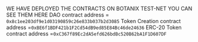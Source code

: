 WE HAVE DEPLOYED THE CONTRACTS ON BOTANIX TEST-NET YOU CAN SEE THEM HERE
DAO contract address = `0x8c1ee203df9e1d03190859c26e833b037b2d3085`
Token Creation contract address =`0xBE6f1BDF421b1F2Cd54dB9ed85E84Bc46de24636`
ERC-20 Token contract address =`0xC367f89Ec2dA5efd626bdBc520B62bA1F1D607DF`
